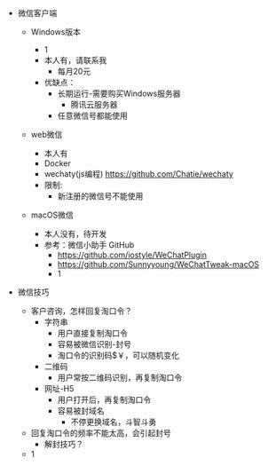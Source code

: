 
- 微信客户端
	- Windows版本
		- 1
		- 本人有，请联系我
		    - 每月20元
		- 优缺点：
			- 长期运行-需要购买Windows服务器
				- 腾讯云服务器
			- 任意微信号都能使用

	- web微信
		- 本人有
		- Docker
		- wechaty(js编程) https://github.com/Chatie/wechaty
		- 限制:
			- 新注册的微信号不能使用

	- macOS微信
		- 本人没有，待开发
		- 参考：微信小助手 GitHub 
			- https://github.com/iostyle/WeChatPlugin
			- https://github.com/Sunnyyoung/WeChatTweak-macOS
			- 1

- 微信技巧
	- 客户咨询，怎样回复淘口令？
		- 字符串
			- 用户直接复制淘口令
			- 容易被微信识别-封号
			- 淘口令的识别码$￥，可以随机变化
		- 二维码
			- 用户常按二维码识别，再复制淘口令
		- 网址-H5
			- 用户打开后，再复制淘口令
			- 容易被封域名
				- 不停更换域名，斗智斗勇
	- 回复淘口令的频率不能太高，会引起封号
		- 解封技巧？
	- 1	